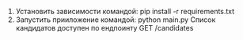1. Установить зависимости командой: pip install -r requirements.txt
2. Запустить прииложение командой: python main.py
Список кандидатов доступен по ендпоинту GET /candidates